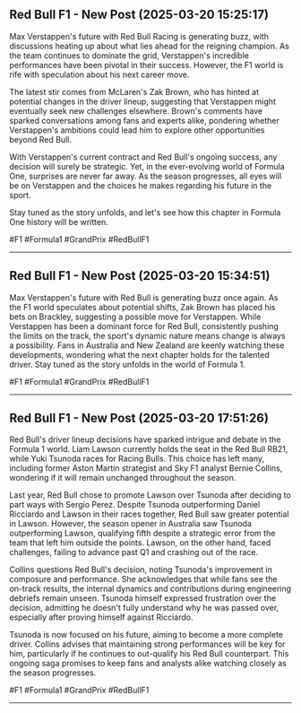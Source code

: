 ## Red Bull F1 - New Post (2025-03-20 15:25:17)

Max Verstappen's future with Red Bull Racing is generating buzz, with discussions heating up about what lies ahead for the reigning champion. As the team continues to dominate the grid, Verstappen's incredible performances have been pivotal in their success. However, the F1 world is rife with speculation about his next career move.

The latest stir comes from McLaren's Zak Brown, who has hinted at potential changes in the driver lineup, suggesting that Verstappen might eventually seek new challenges elsewhere. Brown's comments have sparked conversations among fans and experts alike, pondering whether Verstappen's ambitions could lead him to explore other opportunities beyond Red Bull.

With Verstappen's current contract and Red Bull's ongoing success, any decision will surely be strategic. Yet, in the ever-evolving world of Formula One, surprises are never far away. As the season progresses, all eyes will be on Verstappen and the choices he makes regarding his future in the sport.

Stay tuned as the story unfolds, and let's see how this chapter in Formula One history will be written.

#F1 #Formula1 #GrandPrix #RedBullF1

---

## Red Bull F1 - New Post (2025-03-20 15:34:51)

Max Verstappen's future with Red Bull is generating buzz once again. As the F1 world speculates about potential shifts, Zak Brown has placed his bets on Brackley, suggesting a possible move for Verstappen. While Verstappen has been a dominant force for Red Bull, consistently pushing the limits on the track, the sport's dynamic nature means change is always a possibility. Fans in Australia and New Zealand are keenly watching these developments, wondering what the next chapter holds for the talented driver. Stay tuned as the story unfolds in the world of Formula 1.

#F1 #Formula1 #GrandPrix #RedBullF1

---

## Red Bull F1 - New Post (2025-03-20 17:51:26)

Red Bull's driver lineup decisions have sparked intrigue and debate in the Formula 1 world. Liam Lawson currently holds the seat in the Red Bull RB21, while Yuki Tsunoda races for Racing Bulls. This choice has left many, including former Aston Martin strategist and Sky F1 analyst Bernie Collins, wondering if it will remain unchanged throughout the season.

Last year, Red Bull chose to promote Lawson over Tsunoda after deciding to part ways with Sergio Perez. Despite Tsunoda outperforming Daniel Ricciardo and Lawson in their races together, Red Bull saw greater potential in Lawson. However, the season opener in Australia saw Tsunoda outperforming Lawson, qualifying fifth despite a strategic error from the team that left him outside the points. Lawson, on the other hand, faced challenges, failing to advance past Q1 and crashing out of the race.

Collins questions Red Bull's decision, noting Tsunoda's improvement in composure and performance. She acknowledges that while fans see the on-track results, the internal dynamics and contributions during engineering debriefs remain unseen. Tsunoda himself expressed frustration over the decision, admitting he doesn't fully understand why he was passed over, especially after proving himself against Ricciardo.

Tsunoda is now focused on his future, aiming to become a more complete driver. Collins advises that maintaining strong performances will be key for him, particularly if he continues to out-qualify his Red Bull counterpart. This ongoing saga promises to keep fans and analysts alike watching closely as the season progresses.

#F1 #Formula1 #GrandPrix #RedBullF1

---

